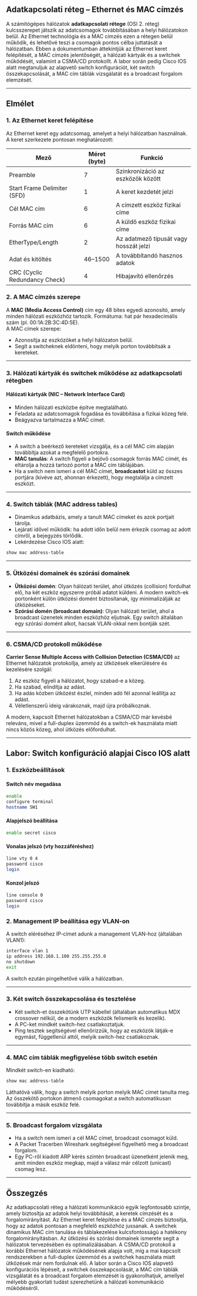 ## Adatkapcsolati réteg – Ethernet és MAC címzés

A számítógépes hálózatok **adatkapcsolati rétege** (OSI 2. réteg) kulcsszerepet játszik az adatcsomagok továbbításában a helyi hálózatokon belül. Az Ethernet technológia és a MAC címzés ezen a rétegen belül működik, és lehetővé teszi a csomagok pontos célba juttatását a hálózatban. Ebben a dokumentumban áttekintjük az Ethernet keret felépítését, a MAC címzés jelentőségét, a hálózati kártyák és a switchek működését, valamint a CSMA/CD protokollt. A labor során pedig Cisco IOS alatt megtanuljuk az alapvető switch konfigurációt, két switch összekapcsolását, a MAC cím táblák vizsgálatát és a broadcast forgalom elemzését.

---

## Elmélet

### 1. Az Ethernet keret felépítése
Az Ethernet keret egy adatcsomag, amelyet a helyi hálózatban használnak. A keret szerkezete pontosan meghatározott:

| Mező               | Méret (byte) | Funkció                                      |
|--------------------|--------------|----------------------------------------------|
| Preamble           | 7            | Szinkronizáció az eszközök között           |
| Start Frame Delimiter (SFD) | 1 | A keret kezdetét jelzi                      |
| Cél MAC cím        | 6            | A címzett eszköz fizikai címe               |
| Forrás MAC cím     | 6            | A küldő eszköz fizikai címe                 |
| EtherType/Length   | 2            | Az adatmező típusát vagy hosszát jelzi      |
| Adat és kitöltés   | 46–1500      | A továbbítandó hasznos adatok               |
| CRC (Cyclic Redundancy Check) | 4 | Hibajavító ellenőrzés                       |

### 2. A MAC címzés szerepe
A **MAC (Media Access Control)** cím egy 48 bites egyedi azonosító, amely minden hálózati eszközhöz tartozik. Formátuma: hat pár hexadecimális szám (pl. 00:1A:2B:3C:4D:5E).  
A MAC címek szerepe:
- Azonosítja az eszközöket a helyi hálózaton belül.
- Segít a switcheknek eldönteni, hogy melyik porton továbbítsák a kereteket.

---

### 3. Hálózati kártyák és switchek működése az adatkapcsolati rétegben

#### **Hálózati kártyák (NIC – Network Interface Card)**
- Minden hálózati eszközbe építve megtalálható.
- Feladata az adatcsomagok fogadása és továbbítása a fizikai közeg felé.
- Beágyazva tartalmazza a MAC címet.

#### **Switch működése**
- A switch a beérkező kereteket vizsgálja, és a cél MAC cím alapján továbbítja azokat a megfelelő portokra.
- **MAC tanulás**: A switch figyeli a bejövő csomagok forrás MAC címét, és eltárolja a hozzá tartozó portot a MAC cím táblájában.
- Ha a switch nem ismeri a cél MAC címet, **broadcastot** küld az összes portjára (kivéve azt, ahonnan érkezett), hogy megtalálja a címzett eszközt.

---

### 4. Switch táblák (MAC address tables)
- Dinamikus adatbázis, amely a tanult MAC címeket és azok portjait tárolja.
- Lejárati idővel működik: ha adott időn belül nem érkezik csomag az adott címről, a bejegyzés törlődik.
- Lekérdezése Cisco IOS alatt:
```bash
show mac address-table
```

---

### 5. Ütközési domainek és szórási domainek

- **Ütközési domén**: Olyan hálózati terület, ahol ütközés (collision) fordulhat elő, ha két eszköz egyszerre próbál adatot küldeni. A modern switch-ek portonként külön ütközési domént biztosítanak, így minimalizálják az ütközéseket.
- **Szórási domén (broadcast domain)**: Olyan hálózati terület, ahol a broadcast üzenetek minden eszközhöz eljutnak. Egy switch általában egy szórási domént alkot, hacsak VLAN-okkal nem bontják szét.

---

### 6. CSMA/CD protokoll működése
**Carrier Sense Multiple Access with Collision Detection (CSMA/CD)** az Ethernet hálózatok protokollja, amely az ütközések elkerülésére és kezelésére szolgál:
1. Az eszköz figyeli a hálózatot, hogy szabad-e a közeg.
2. Ha szabad, elindítja az adást.
3. Ha adás közben ütközést észlel, minden adó fél azonnal leállítja az adást.
4. Véletlenszerű ideig várakoznak, majd újra próbálkoznak.

A modern, kapcsolt Ethernet hálózatokban a CSMA/CD már kevésbé releváns, mivel a full-duplex üzemmód és a switch-ek használata miatt nincs közös közeg, ahol ütközés előfordulhat.

---

## Labor: Switch konfiguráció alapjai Cisco IOS alatt

### 1. Eszközbeállítások
#### **Switch név megadása**
```bash
enable
configure terminal
hostname SW1
```
#### **Alapjelszó beállítása**
```bash
enable secret cisco
```
#### **Vonalas jelszó (vty hozzáféréshez)**
```bash
line vty 0 4
password cisco
login
```
#### **Konzol jelszó**
```bash
line console 0
password cisco
login
```

### 2. Management IP beállítása egy VLAN-on
A switch eléréséhez IP-címet adunk a management VLAN-hoz (általában VLAN1):
```bash
interface vlan 1
ip address 192.168.1.100 255.255.255.0
no shutdown
exit
```
A switch ezután pingelhetővé válik a hálózatban.

---

### 3. Két switch összekapcsolása és tesztelése
- Két switch-et összekötünk UTP kábellel (általában automatikus MDX crossover nélkül, de a modern eszközök felismerik és kezelik).
- A PC-ket mindkét switch-hez csatlakoztatjuk.
- Ping tesztek segítségével ellenőrizzük, hogy az eszközök látják-e egymást, függetlenül attól, melyik switch-hez csatlakoznak.

---

### 4. MAC cím táblák megfigyelése több switch esetén
Mindkét switch-en kiadható:
```bash
show mac address-table
```
Láthatóvá válik, hogy a switch melyik porton melyik MAC címet tanulta meg. Az összekötő portokon átmenő csomagokat a switch automatikusan továbbítja a másik eszköz felé.

---

### 5. Broadcast forgalom vizsgálata
- Ha a switch nem ismeri a cél MAC címet, broadcast csomagot küld.
- A Packet Tracerben Wireshark segítségével figyelhető meg a broadcast forgalom.  
- Egy PC-ről kiadott ARP kérés szintén broadcast üzenetként jelenik meg, amit minden eszköz megkap, majd a válasz már célzott (unicast) csomag lesz.

---

## Összegzés
Az adatkapcsolati réteg a hálózati kommunikáció egyik legfontosabb szintje, amely biztosítja az adatok helyi továbbítását, a keretek címzését és a forgalomirányítást. Az Ethernet keret felépítése és a MAC címzés biztosítja, hogy az adatok pontosan a megfelelő eszközhöz jussanak. A switchek dinamikus MAC cím tanulása és táblakezelése kulcsfontosságú a hatékony forgalomirányításban. Az ütközési és szórási domainek ismerete segít a hálózatok tervezésében és optimalizálásában. A CSMA/CD protokoll a korábbi Ethernet hálózatok működésének alapja volt, míg a mai kapcsolt rendszerekben a full-duplex üzemmód és a switchek használata miatt ütközések már nem fordulnak elő. A labor során a Cisco IOS alapvető konfigurációs lépéseit, a switchek összekapcsolását, a MAC cím táblák vizsgálatát és a broadcast forgalom elemzését is gyakorolhatjuk, amellyel mélyebb gyakorlati tudást szerezhetünk a hálózati kommunikáció működéséről.